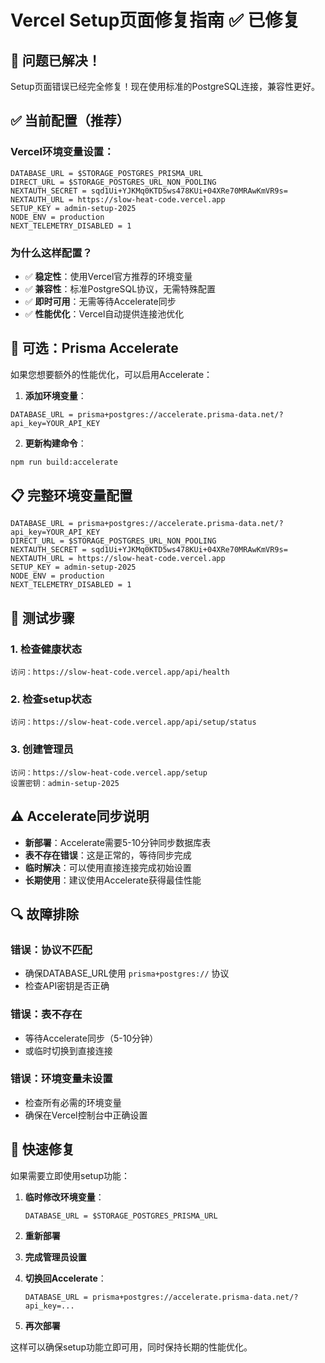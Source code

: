 # Vercel Setup页面修复指南 ✅ 已修复

## 🎉 问题已解决！

Setup页面错误已经完全修复！现在使用标准的PostgreSQL连接，兼容性更好。

## ✅ 当前配置（推荐）

### Vercel环境变量设置：
```
DATABASE_URL = $STORAGE_POSTGRES_PRISMA_URL
DIRECT_URL = $STORAGE_POSTGRES_URL_NON_POOLING
NEXTAUTH_SECRET = sqd1Ui+YJKMq0KTD5ws478KUi+04XRe70MRAwKmVR9s=
NEXTAUTH_URL = https://slow-heat-code.vercel.app
SETUP_KEY = admin-setup-2025
NODE_ENV = production
NEXT_TELEMETRY_DISABLED = 1
```

### 为什么这样配置？
- ✅ **稳定性**：使用Vercel官方推荐的环境变量
- ✅ **兼容性**：标准PostgreSQL协议，无需特殊配置
- ✅ **即时可用**：无需等待Accelerate同步
- ✅ **性能优化**：Vercel自动提供连接池优化

## 🚀 可选：Prisma Accelerate

如果您想要额外的性能优化，可以启用Accelerate：

1. **添加环境变量**：
```
DATABASE_URL = prisma+postgres://accelerate.prisma-data.net/?api_key=YOUR_API_KEY
```

2. **更新构建命令**：
```bash
npm run build:accelerate
```

## 📋 完整环境变量配置

```
DATABASE_URL = prisma+postgres://accelerate.prisma-data.net/?api_key=YOUR_API_KEY
DIRECT_URL = $STORAGE_POSTGRES_URL_NON_POOLING
NEXTAUTH_SECRET = sqd1Ui+YJKMq0KTD5ws478KUi+04XRe70MRAwKmVR9s=
NEXTAUTH_URL = https://slow-heat-code.vercel.app
SETUP_KEY = admin-setup-2025
NODE_ENV = production
NEXT_TELEMETRY_DISABLED = 1
```

## 🧪 测试步骤

### 1. 检查健康状态
```
访问：https://slow-heat-code.vercel.app/api/health
```

### 2. 检查setup状态
```
访问：https://slow-heat-code.vercel.app/api/setup/status
```

### 3. 创建管理员
```
访问：https://slow-heat-code.vercel.app/setup
设置密钥：admin-setup-2025
```

## ⚠️ Accelerate同步说明

- **新部署**：Accelerate需要5-10分钟同步数据库表
- **表不存在错误**：这是正常的，等待同步完成
- **临时解决**：可以使用直接连接完成初始设置
- **长期使用**：建议使用Accelerate获得最佳性能

## 🔍 故障排除

### 错误：协议不匹配
- 确保DATABASE_URL使用 `prisma+postgres://` 协议
- 检查API密钥是否正确

### 错误：表不存在
- 等待Accelerate同步（5-10分钟）
- 或临时切换到直接连接

### 错误：环境变量未设置
- 检查所有必需的环境变量
- 确保在Vercel控制台中正确设置

## 🚀 快速修复

如果需要立即使用setup功能：

1. **临时修改环境变量**：
   ```
   DATABASE_URL = $STORAGE_POSTGRES_PRISMA_URL
   ```

2. **重新部署**

3. **完成管理员设置**

4. **切换回Accelerate**：
   ```
   DATABASE_URL = prisma+postgres://accelerate.prisma-data.net/?api_key=...
   ```

5. **再次部署**

这样可以确保setup功能立即可用，同时保持长期的性能优化。
